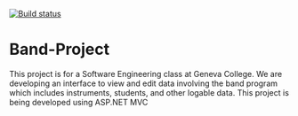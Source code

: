 [![Build status](https://ci.appveyor.com/api/projects/status/4lphghpbqj7bqoei/branch/master?svg=true)](https://ci.appveyor.com/project/dre3520/band-project/branch/master)

# Band-Project

This project is for a Software Engineering class at Geneva College. We are developing an interface to view and edit data
involving the band program which includes instruments, students, and other logable data. This project is being developed
using ASP.NET MVC
